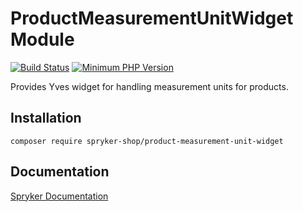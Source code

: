 # ProductMeasurementUnitWidget Module
[![Build Status](https://travis-ci.org/spryker-shop/product-measurement-unit-widget.svg)](https://travis-ci.org/spryker-shop/product-measurement-unit-widget)
[![Minimum PHP Version](https://img.shields.io/badge/php-%3E%3D%207.2-8892BF.svg)](https://php.net/)

Provides Yves widget for handling measurement units for products.

## Installation

```
composer require spryker-shop/product-measurement-unit-widget
```

## Documentation

[Spryker Documentation](https://academy.spryker.com/developing_with_spryker/module_guide/modules.html)
